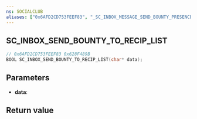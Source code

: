 ```yaml
---
ns: SOCIALCLUB
aliases: ["0x6AFD2CD753FEEF83", "_SC_INBOX_MESSAGE_SEND_BOUNTY_PRESENCE_EVENT"]
---
```

## SC_INBOX_SEND_BOUNTY_TO_RECIP_LIST

```c
// 0x6AFD2CD753FEEF83 0x628F489B
BOOL SC_INBOX_SEND_BOUNTY_TO_RECIP_LIST(char* data);
```

## Parameters
* **data**: 

## Return value
